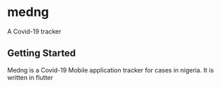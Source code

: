 # medng

A Covid-19 tracker

## Getting Started

Medng is a Covid-19 Mobile application tracker for cases in nigeria. It is written in flutter
